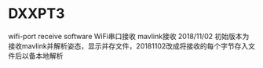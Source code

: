 # DXXPT3
wifi-port receive software
WiFi串口接收 mavlink接收
2018/11/02
初始版本为接收mavlink并解析姿态，显示并存文件，20181102改成将接收的每个字节存入文件后以备本地解析
